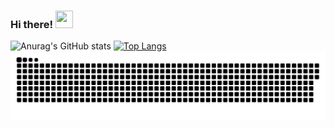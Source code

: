 ### Hi there! <img src="https://user-images.githubusercontent.com/42378118/110234147-e3259600-7f4e-11eb-95be-0c4047144dea.gif" width="28" height="28" />


![Anurag's GitHub stats](https://github-readme-stats.vercel.app/api?username=icozonac&show_icons=true&theme=radical)
[![Top Langs](https://github-readme-stats.vercel.app/api/top-langs/?username=icozonac&layout=compact&theme=radical&size_weight=0.5&count_weight=0.5)](https://github.com/anuraghazra/github-readme-stats)
![Snake animation](https://github.com/icozonac/icozonac/blob/output/github-contribution-grid-snake.svg)
